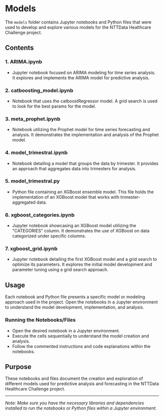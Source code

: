 # Models

The `models` folder contains Jupyter notebooks and Python files that were used to develop and explore various models for the NTTData Healthcare Challenge project.

## Contents

### 1. ARIMA.ipynb
- Jupyter notebook focused on ARIMA modeling for time series analysis. It explores and implements the ARIMA model for predictive analysis.

### 2. catboosting_model.ipynb
- Notebook that uses the catboostRegressor model. A grid search is used to look for the best params for the model.

### 3. meta_prophet.ipynb
- Notebook utilizing the Prophet model for time series forecasting and analysis. It demonstrates the implementation and analysis of the Prophet model.

### 4. model_trimestral.ipynb
- Notebook detailing a model that groups the data by trimester. It provides an approach that aggregates data into trimesters for analysis.

### 5. model_trimestral.py
- Python file containing an XGBoost ensemble model. This file holds the implementation of an XGBoost model that works with trimester-aggregated data.

### 6. xgboost_categories.ipynb
- Jupyter notebook showcasing an XGBoost model utilizing the "CATEGORIES" column. It demonstrates the use of XGBoost on data categorized under specific columns.

### 7. xgboost_grid.ipynb
- Jupyter notebook detailing the first XGBoost model and a grid search to optimize its parameters. It explores the initial model development and parameter tuning using a grid search approach.

## Usage

Each notebook and Python file presents a specific model or modeling approach used in the project. Open the notebooks in a Jupyter environment to understand the model development, implementation, and analysis.

### Running the Notebooks/Files
- Open the desired notebook in a Jupyter environment.
- Execute the cells sequentially to understand the model creation and analysis.
- Follow the commented instructions and code explanations within the notebooks.

## Purpose

These notebooks and files document the creation and exploration of different models used for predictive analysis and forecasting in the NTTData Healthcare Challenge project.

---

*Note: Make sure you have the necessary libraries and dependencies installed to run the notebooks or Python files within a Jupyter environment.*
